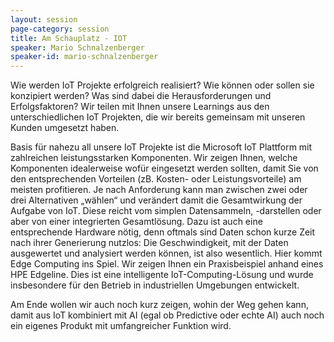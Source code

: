 ```yaml
---
layout: session
page-category: session
title: Am Schauplatz - IOT
speaker: Mario Schnalzenberger
speaker-id: mario-schnalzenberger
---
```


Wie werden IoT Projekte erfolgreich realisiert? Wie können oder sollen sie konzipiert werden? Was sind dabei die Herausforderungen und Erfolgsfaktoren? Wir teilen mit Ihnen unsere Learnings aus den unterschiedlichen IoT Projekten, die wir bereits gemeinsam mit unseren Kunden umgesetzt haben.

Basis für nahezu all unsere IoT Projekte ist die Microsoft IoT Plattform mit zahlreichen leistungsstarken Komponenten. Wir zeigen Ihnen, welche Komponenten idealerweise wofür eingesetzt werden sollten, damit Sie von den entsprechenden Vorteilen (zB. Kosten- oder Leistungsvorteile) am meisten profitieren. Je nach Anforderung kann man zwischen zwei oder drei Alternativen „wählen“ und verändert damit die Gesamtwirkung der Aufgabe von IoT. Diese reicht vom simplen Datensammeln, -darstellen oder aber von einer integrierten Gesamtlösung. Dazu ist auch eine entsprechende Hardware nötig, denn oftmals sind Daten schon kurze Zeit nach ihrer Generierung nutzlos: Die Geschwindigkeit, mit der Daten ausgewertet und analysiert werden können, ist also wesentlich. Hier kommt Edge Computing ins Spiel. Wir zeigen Ihnen ein Praxisbeispiel anhand eines HPE Edgeline. Dies ist eine intelligente IoT-Computing-Lösung und wurde insbesondere für den Betrieb in industriellen Umgebungen entwickelt.

Am Ende wollen wir auch noch kurz zeigen, wohin der Weg gehen kann, damit aus IoT kombiniert mit AI (egal ob Predictive oder echte AI) auch noch ein eigenes Produkt mit umfangreicher Funktion wird.
